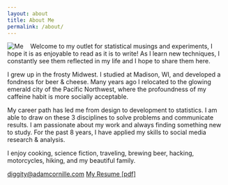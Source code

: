 ```yaml
---
layout: about
title: About Me
permalink: /about/
---
```

<img src="http://adamcornille.com/images/AdamCornille_Circle_sm.png" alt="Me" style="float: left;margin-right: 16px;">
Welcome to my outlet for statistical musings and experiments, I hope it is as enjoyable to read as it is to write! As I learn new techniques, I constantly see them reflected in my life and I hope to share them here.

I grew up in the frosty Midwest. I studied at Madison, WI, and developed a fondness for beer & cheese. Many years ago I relocated to the glowing emerald city of the Pacific Northwest, where the profoundness of my caffeine habit is more socially acceptable.

My career path has led me from design to development to statistics. I am able to draw on these 3 disciplines to solve problems and communicate results. I am passionate about my work and always finding something new to study. For the past 8 years, I have applied my skills to social media research & analysis.

I enjoy cooking, science fiction, traveling, brewing beer, hacking, motorcycles, hiking, and my beautiful family.

[diggity@adamcornille.com](mailto:diggity+website@adamcornille.com)
<a href="http://adamcornille.com/docs/Adam_Cornille.pdf" target="_blank">My Resume [pdf]</a>